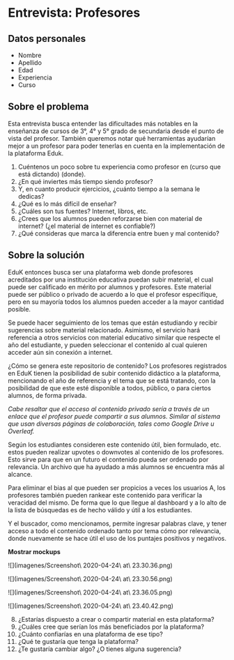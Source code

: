 # Entrevista: Profesores

## Datos personales

* Nombre
* Apellido
* Edad
* Experiencia
* Curso

## Sobre el problema

Esta entrevista busca entender las dificultades más notables en la enseñanza de cursos de 3°, 4° y 5° grado de secundaria desde el punto de vista del profesor. También queremos notar qué herramientas ayudarían mejor a un profesor para poder tenerlas en cuenta en la implementación de la plataforma Eduk. 

1. Cuéntenos un poco sobre tu experiencia como profesor en (curso que está dictando) (donde).
2. ¿En qué inviertes más tiempo siendo profesor?
3. Y, en cuanto producir ejercicios, ¿cuánto tiempo a la semana le dedicas?
4. ¿Qué es lo más difícil de enseñar? 
5. ¿Cuáles son tus fuentes? Internet, libros, etc.
6. ¿Crees que los alumnos pueden reforzarse bien con material de internet? (¿el material de internet es confiable?)
7. ¿Qué consideras que marca la diferencia entre buen y mal contenido?

## Sobre la solución

EduK entonces busca ser una plataforma web donde profesores acreditados por una institución educativa puedan subir material, el cual puede ser calificado en mérito por alumnos y profesores.
Este material puede ser público o privado de acuerdo a lo que el profesor especifíque, pero en su mayoría todos los alumnos pueden acceder a la mayor cantidad posible.

Se puede hacer seguimiento de los temas que están estudiando y recibir sugerencias sobre material relacionado. Asimismo, el servicio hará referencia a otros servicios con material educativo similar que respecte el año del estudiante, y pueden seleccionar el contenido al cual quieren acceder aún sin conexión a internet.

¿Cómo se genera este repositorio de contenido? Los profesores registrados en EduK tienen la posibilidad de subir contenido didáctico a la plataforma, mencionando el año de referencia y el tema que se está tratando, con la posibilidad de que este esté disponible a todos, público, o para ciertos alumnos, de forma privada.

*Cabe resaltar que el acceso al contenido privado sería a través de un enlace que el profesor puede compartir a sus alumnos. Similar al sistema que usan diversas páginas de colaboración, tales como Google Drive u Overleaf.*

Según los estudiantes consideren este contenido útil, bien formulado, etc. estos pueden realizar upvotes o downvotes al contenido de los profesores. Esto sirve para que en un futuro el contenido pueda ser ordenado por relevancia. Un archivo que ha ayudado a más alumnos se encuentra más al alcance.

Para eliminar el bias al que pueden ser propicios a veces los usuarios A, los profesores también pueden rankear este contenido para verificar la veracidad del mismo. De forma que lo que llegue al dashboard y a lo alto de la lista de búsquedas es de hecho válido y útil a los estudiantes.

Y el buscador, como mencionamos, permite ingresar palabras clave, y tener acceso a todo el contenido ordenado tanto por tema cómo por relevancia, donde nuevamente se hace útil el uso de los puntajes positivos y negativos.

**Mostrar mockups**

![](imagenes/Screenshot\ 2020-04-24\ at\ 23.30.36.png)

![](imagenes/Screenshot\ 2020-04-24\ at\ 23.30.56.png)

![](imagenes/Screenshot\ 2020-04-24\ at\ 23.36.05.png)

![](imagenes/Screenshot\ 2020-04-24\ at\ 23.40.42.png)

8. ¿Estarías dispuesto a crear o compartir material en esta plataforma?
9. ¿Cuáles cree que serían los más beneficiados por la plataforma?
10. ¿Cuánto confiarías en una plataforma de ese tipo?
11. ¿Qué te gustaría que tenga la plataforma?
12. ¿Te gustaría cambiar algo? ¿O tienes alguna sugerencia?